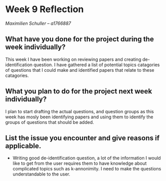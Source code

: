 # Week 9 Reflection
*Maximilien Schuller – a1766887*

## What have you done for the project during the week individually?
This week I have been working on reviewing papers and creating de-identification question. 
I have gathered a list of potential topics catagories of questions that I could make and identified papers that relate to these catagories.

## What you plan to do for the project next week individually?
I plan to start drafting the actual questions, and question groups as this week has mosly been identifying papers and using them to identify the groups of questions that should be added.

## List the issue you encounter and give reasons if applicable.
- Writing good de-identification question, a lot of the information I would like to get from the user requires them to have knowledge about complicated topics such as k-annonimity. I need to make the questions understandable to the user.
